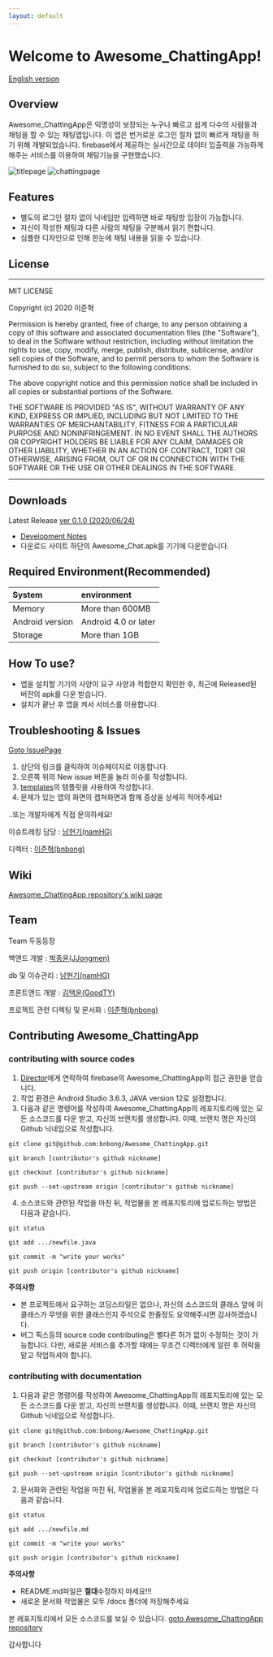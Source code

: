```yaml
---
layout: default
---
```


# Welcome to Awesome_ChattingApp!

[English version](index_english.md)
## Overview
Awesome_ChattingApp은 익명성이 보장되는 누구나 빠르고 쉽게 다수의 사람들과 채팅을 할 수 있는 채팅앱입니다.
이 앱은 번거로운 로그인 절차 없이 빠르게 채팅을 하기 위해 개발되었습니다. firebase에서 제공하는 실시간으로 데이터 입출력을 가능하게 해주는 서비스를
이용하여 채팅기능을 구현했습니다.

![titlepage](docs/titlepage.png)  ![chattingpage](docs/messages.png)

## Features

*   별도의 로그인 절차 없이 닉네임만 입력하면 바로 채팅방 입장이 가능합니다.
*   자신이 작성한 채팅과 다른 사람의 채팅을 구분해서 읽기 편합니다.
*   심플한 디자인으로 인해 한눈에 채팅 내용을 읽을 수 있습니다.

## License

* * *

MIT LICENSE

Copyright (c) 2020 이준혁

Permission is hereby granted, free of charge, to any person obtaining a copy
of this software and associated documentation files (the "Software"), to deal
in the Software without restriction, including without limitation the rights
to use, copy, modify, merge, publish, distribute, sublicense, and/or sell
copies of the Software, and to permit persons to whom the Software is
furnished to do so, subject to the following conditions:

The above copyright notice and this permission notice shall be included in all
copies or substantial portions of the Software.

THE SOFTWARE IS PROVIDED "AS IS", WITHOUT WARRANTY OF ANY KIND, EXPRESS OR
IMPLIED, INCLUDING BUT NOT LIMITED TO THE WARRANTIES OF MERCHANTABILITY,
FITNESS FOR A PARTICULAR PURPOSE AND NONINFRINGEMENT. IN NO EVENT SHALL THE
AUTHORS OR COPYRIGHT HOLDERS BE LIABLE FOR ANY CLAIM, DAMAGES OR OTHER
LIABILITY, WHETHER IN AN ACTION OF CONTRACT, TORT OR OTHERWISE, ARISING FROM,
OUT OF OR IN CONNECTION WITH THE SOFTWARE OR THE USE OR OTHER DEALINGS IN THE
SOFTWARE.

* * *

## Downloads

Latest Release [ver 0.1.0 (2020/06/24)](https://github.com/bnbong/Awesome_ChattingApp/releases/tag/0.1.0)

*   [Development Notes](https://bnbong.github.io/awesomechatappdev/)
*   다운로드 사이트 하단의 Awesome_Chat.apk를 기기에 다운받습니다.

## Required Environment(Recommended)

| System          | environment           |
|:----------------|:----------------------|
| Memory          | More than 600MB       |
| Android version | Android 4.0 or later  |
| Storage         | More than 1GB         |

## How To use?

*   앱을 설치할 기기의 사양이 요구 사양과 적합한지 확인한 후, 최근에 Released된 버전의 apk를 다운 받습니다.
*   설치가 끝난 후 앱을 켜서 서비스를 이용합니다.

## Troubleshooting & Issues

[Goto IssuePage](https://github.com/bnbong/Awesome_ChattingApp/issues)

1. 상단의 링크를 클릭하여 이슈페이지로 이동합니다.
2. 오른쪽 위의 New issue 버튼을 눌러 이슈를 작성합니다.
3. [templates](https://github.com/bnbong/Awesome_ChattingApp/tree/master/.github/ISSUE_TEMPLATE)의 템플릿을 사용하여 작성합니다.
4. 문제가 있는 앱의 화면의 캡쳐화면과 함께 증상을 상세히 적어주세요!

..또는 개발자에게 직접 문의하세요!

이슈트레킹 담당 : [남현기(namHG)](https://github.com/namHG/namHG.github.io)

디렉터 : [이준혁(bnbong)](https://github.com/bnbong/bnbong.github.io)

## Wiki

[Awesome_ChattingApp repository's wiki page](https://github.com/bnbong/Awesome_ChattingApp/wiki)

## Team

Team 두둥등장

백앤드 개발 : [박종윤(JJongmen)](https://github.com/JJongmen/JJongmen.github.io)

db 및 이슈관리 : [남현기(namHG)](https://github.com/namHG/namHG.github.io)

프론트앤드 개발 : [김택윤(GoodTY)](https://github.com/GoodTY/GoodTY.github.io)

프로젝트 관련 디렉팅 및 문서화 : [이준혁(bnbong)](https://github.com/bnbong/bnbong.github.io)

## Contributing Awesome_ChattingApp

### contributing with source codes

1. [Director](https://github.com/bnbong/bnbong.github.io)에게 연락하여 firebase의 Awesome_ChattingApp의 접근 권한을 얻습니다.
2. 작업 환경은 Android Studio 3.6.3, JAVA version 12로 설정합니다.
3. 다음과 같은 명령어를 작성하여 Awesome_ChattingApp의 레포지토리에 있는 모든 소스코드를 다운 받고, 자신의 브랜치를 생성합니다. 이때, 브랜치 명은 자신의 Github 닉네임으로 작성합니다.

```
git clone git@github.com:bnbong/Awesome_ChattingApp.git

git branch [contributor's github nickname]

git checkout [contributor's github nickname]

git push --set-upstream origin [contributor's github nickname]
```

4. 소스코드와 관련된 작업을 마친 뒤, 작업물을 본 레포지토리에 업로드하는 방법은 다음과 같습니다.

```
git status

git add .../newfile.java

git commit -m "write your works"

git push origin [contributor's github nickname]
```


**주의사항**
*   본 프로젝트에서 요구하는 코딩스타일은 없으나, 자신의 소스코드의 클래스 앞에 이 클래스가 무엇을 위한 클래스인지 주석으로 한줄정도 요약해주시면 감사하겠습니다.
*   버그 픽스등의 source code contributing은 별다른 허가 없이 수정하는 것이 가능합니다. 다만, 새로운 서비스를 추가할 때에는 무조건 디렉터에게 알린 후 허락을 맡고 작업하셔야 합니다.

### contributing with documentation

1. 다음과 같은 명령어를 작성하여 Awesome_ChattingApp의 레포지토리에 있는 모든 소스코드를 다운 받고, 자신의 브랜치를 생성합니다. 이때, 브랜치 명은 자신의 Github 닉네임으로 작성합니다.

```
git clone git@github.com:bnbong/Awesome_ChattingApp.git

git branch [contributor's github nickname]

git checkout [contributor's github nickname]

git push --set-upstream origin [contributor's github nickname]
```

2. 문서화와 관련된 작업을 마친 뒤, 작업물을 본 레포지토리에 업로드하는 방법은 다음과 같습니다.

```
git status

git add .../newfile.md

git commit -m "write your works"

git push origin [contributor's github nickname]
```


**주의사항**
*   README.md파일은 **절대**수정하지 마세요!!!
*   새로운 문서화 작업물은 모두 /docs 폴더에 저장해주세요

본 레포지토리에서 모든 소스코드를 보실 수 있습니다.
[goto Awesome_ChattingApp repository](https://github.com/bnbong/Awesome_ChattingApp)

감사합니다
